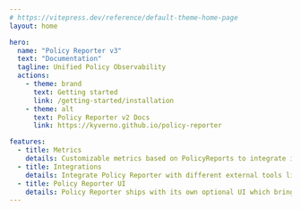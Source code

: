 ```yaml
---
# https://vitepress.dev/reference/default-theme-home-page
layout: home

hero:
  name: "Policy Reporter v3"
  text: "Documentation"
  tagline: Unified Policy Observability
  actions:
    - theme: brand
      text: Getting started
      link: /getting-started/installation
    - theme: alt
      text: Policy Reporter v2 Docs
      link: https://kyverno.github.io/policy-reporter

features:
  - title: Metrics
    details: Customizable metrics based on PolicyReports to integrate into the monitoring tool of your choice
  - title: Integrations
    details: Integrate Policy Reporter with different external tools like Slack, MS Teams, Grafana Loki and more to get notified as soon as a new policy violation occours.
  - title: Policy Reporter UI
    details: Policy Reporter ships with its own optional UI which brings a graphical way to get deep insights into your violations and how you can fix them.
---
```


